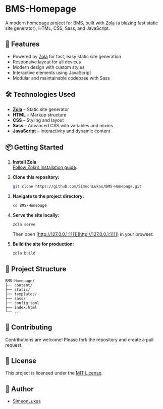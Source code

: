 # BMS-Homepage

A modern homepage project for BMS, built with [Zola](https://www.getzola.org/) (a blazing fast static site generator), HTML, CSS, Sass, and JavaScript.

## 🚀 Features

- Powered by [Zola](https://www.getzola.org/) for fast, easy static site generation
- Responsive layout for all devices
- Modern design with custom styles
- Interactive elements using JavaScript
- Modular and maintainable codebase with Sass

## 🛠️ Technologies Used

- **[Zola](https://www.getzola.org/)** – Static site generator
- **HTML** – Markup structure
- **CSS** – Styling and layout
- **Sass** – Advanced CSS with variables and mixins
- **JavaScript** – Interactivity and dynamic content

## 📦 Getting Started

1. **Install Zola**  
   [Follow Zola’s installation guide](https://www.getzola.org/documentation/getting-started/installation/).

2. **Clone this repository:**
   ```sh
   git clone https://github.com/SimeonLukas/BMS-Homepage.git
   ```

3. **Navigate to the project directory:**
   ```sh
   cd BMS-Homepage
   ```

4. **Serve the site locally:**
   ```sh
   zola serve
   ```
   Then open [http://127.0.0.1:1111](http://127.0.0.1:1111) in your browser.

5. **Build the site for production:**
   ```sh
   zola build
   ```

## 📁 Project Structure

```
BMS-Homepage/
├── content/
├── static/
├── templates/
├── sass/
├── config.toml
├── index.html
└── ...
```

## 🙌 Contributing

Contributions are welcome! Please fork the repository and create a pull request.

## 📄 License

This project is licensed under the [MIT License](LICENSE).

## 👤 Author

- [SimeonLukas](https://github.com/SimeonLukas)
